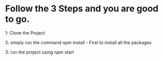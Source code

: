 # Follow the 3 Steps and you are good to go.

1: Clone the Project

2: simply run the command npm install - First to install all the packages

3: run the project using npm start

